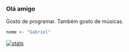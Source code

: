### Olá amigo

Gosto de programar. Também gosto de músicas.


```r
nome <- "Gabriel"
```

[![stats](https://github-readme-stats.vercel.app/api?username=gvheisler)](https://github.com/anuraghazra/github-readme-stats)

